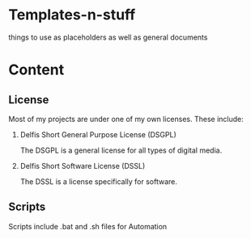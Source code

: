 # Templates-n-stuff
things to use as placeholders as well as general documents
# Content

## License
Most of my projects are under one of my own licenses.
These include:
1. Delfis Short General Purpose License (DSGPL)

    The DSGPL is a general license for all types of digital media.

2. Delfis Short Software License (DSSL)

    The DSSL is a license specifically for software.

## Scripts

Scripts include .bat and .sh files for Automation 
